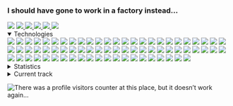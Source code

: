 

### I should have gone to work in a factory instead...
<img src="https://www.codewars.com/users/BlexJS/badges/small"> 
<a target="_blank" href="https://t.me/Blex_PY">
    <img src="https://img.shields.io/badge/Telegram-2CA5E0?style=for-the-badge&logo=telegram&logoColor=white"/>
</a>
<a target="_blank" href="https://mail.google.com/mail/?view=cm&source=mailto&to=ruslanryscovbluerex@gmail.com">
    <img src="https://img.shields.io/badge/Gmail-D14836?style=for-the-badge&logo=gmail&logoColor=white"/>
</a>
<a target="_blank" href="https://www.linkedin.com/in/ruslan-rystsov/">
    <img src="https://img.shields.io/badge/linkedin-%230077B5.svg?style=for-the-badge&logo=linkedin&logoColor=white"/>
</a>
<a target="_blank" href="https://bsky.app/profile/ruslan-dev.bsky.social">
    <img src="https://img.shields.io/badge/Bluesky-0285FF.svg?style=for-the-badge&logo=Bluesky&logoColor=white"/>
</a>
<a target="_blank" href="https://ruslan-rystsov.vercel.app/">
    <img src="https://img.shields.io/badge/portfolio-233233.svg?style=for-the-badge&logo=anime.js&logoColor=white">
</a>
<details open><summary>Technologies</summary>
  <div>
    <img src="https://img.shields.io/badge/typescript-%23007ACC.svg?style=for-the-badge&logo=typescript&logoColor=white"> 
    <img src="https://img.shields.io/badge/javascript-%23323330.svg?logo=javascript&logoColor=%23F7DF1E&style=for-the-badge"/>
    <img src="https://img.shields.io/badge/Python-3776AB.svg?style=for-the-badge&logo=Python&logoColor=white"/>
    <img src="https://img.shields.io/badge/Solidity-363636.svg?style=for-the-badge&logo=Solidity&logoColor=white"/>
    <img src="https://img.shields.io/badge/react-%2320232a.svg?style=for-the-badge&logo=react&logoColor=%2361DAFB"/>
    <img src="https://img.shields.io/badge/Next-black?style=for-the-badge&logo=next.js&logoColor=white">
    <img src="https://img.shields.io/badge/SolidJS-2c4f7c?style=for-the-badge&logo=solid&logoColor=c8c9cb">
    <img src="https://img.shields.io/badge/Recoil-3578E5.svg?style=for-the-badge&logo=Recoil&logoColor=white">
    <img src="https://img.shields.io/badge/redux-%23593d88.svg?style=for-the-badge&logo=redux&logoColor=white">
    <img src="https://img.shields.io/badge/ReduxSaga-999999.svg?style=for-the-badge&logo=Redux-Saga&logoColor=white">
    <img src="https://img.shields.io/badge/mobx-%23593d88.svg?style=for-the-badge&logo=mobx&logoColor=white">
    <img src="https://img.shields.io/badge/nestjs-%23E0234E.svg?style=for-the-badge&logo=nestjs&logoColor=white">
    <img src="https://img.shields.io/badge/Express-000000.svg?style=for-the-badge&logo=Express&logoColor=white">
    <img src="https://img.shields.io/badge/FastAPI-009688.svg?style=for-the-badge&logo=FastAPI&logoColor=white">
    <img src="https://img.shields.io/badge/node.js-6DA55F?style=for-the-badge&logo=node.js&logoColor=white">
    <img src="https://img.shields.io/badge/express.js-%23404d59.svg?style=for-the-badge&logo=express&logoColor=%2361DAFB">
    <img src="https://img.shields.io/badge/Prisma-2D3748.svg?style=for-the-badge&logo=Prisma&logoColor=white">
    <img src="https://img.shields.io/badge/Drizzle-C5F74F.svg?style=for-the-badge&logo=Drizzle&logoColor=black">
    <img src="https://img.shields.io/badge/Mongoose-880000.svg?style=for-the-badge&logo=Mongoose&logoColor=white">
    <img src="https://img.shields.io/badge/Typeorm-262627.svg?style=for-the-badge&logo=Typeorm&logoColor=white">
    <img src="https://img.shields.io/badge/Pydantic-E92063.svg?style=for-the-badge&logo=Pydantic&logoColor=white">
    <img src="https://img.shields.io/badge/html5-%23E34F26.svg?style=for-the-badge&logo=html5&logoColor=white"/>
    <img src="https://img.shields.io/badge/css3-%231572B6.svg?style=for-the-badge&logo=css3&logoColor=white"/>
    <img src="https://img.shields.io/badge/SASS-hotpink.svg?style=for-the-badge&logo=SASS&logoColor=white">
    <img src="https://img.shields.io/badge/styled--components-DB7093?style=for-the-badge&logo=styled-components&logoColor=white"> 
    <img src="https://img.shields.io/badge/React%20Query-FF4154.svg?style=for-the-badge&logo=React-Query&logoColor=white">
    <img src="https://img.shields.io/badge/Axios-5A29E4.svg?style=for-the-badge&logo=Axios&logoColor=white">
    <img src="https://img.shields.io/badge/React%20Router-CA4245.svg?style=for-the-badge&logo=React-Router&logoColor=white">
    <img src="https://img.shields.io/badge/TanStack%20Router-FF4154.svg?style=for-the-badge&logo=React-Query&logoColor=white">
    <img src="https://img.shields.io/badge/i18next-26A69A.svg?style=for-the-badge&logo=i18next&logoColor=white"/>
    <img src="https://img.shields.io/badge/MUI-%230081CB.svg?style=for-the-badge&logo=mui&logoColor=white"> 
    <img src="https://img.shields.io/badge/-AntDesign-%230170FE?style=for-the-badge&logo=ant-design&logoColor=white">  
    <img src="https://img.shields.io/badge/Framer-0055FF.svg?style=for-the-badge&logo=Framer&logoColor=white">  
    <img src="https://img.shields.io/badge/tailwindcss-%2338B2AC.svg?style=for-the-badge&logo=tailwind-css&logoColor=white">  
    <img src="https://img.shields.io/badge/D3.js-F9A03C.svg?style=for-the-badge&logo=d3dotjs&logoColor=white">
    <img src="https://img.shields.io/badge/anime.js-D9342E.svg?style=for-the-badge&logo=anime.js&logoColor=white">
    <img src="https://img.shields.io/badge/Grammy-%23007ACC.svg?style=for-the-badge&logo=Grammy&logoColor=white"/>
    <img src="https://img.shields.io/badge/Electron-191970?style=for-the-badge&logo=Electron&logoColor=white">
    <img src="https://img.shields.io/badge/Handlebars.js-000000.svg?style=for-the-badge&logo=handlebarsdotjs&logoColor=white">
    <img src="https://img.shields.io/badge/threejs-black?style=for-the-badge&logo=three.js&logoColor=white">
    <img src="https://img.shields.io/badge/chart.js-F5788D.svg?style=for-the-badge&logo=chart.js&logoColor=white"/>
    <img src="https://img.shields.io/badge/Storybook-FF4785.svg?style=for-the-badge&logo=Storybook&logoColor=white"/>
    <img src="https://img.shields.io/badge/Vitest-6E9F18.svg?style=for-the-badge&logo=Vitest&logoColor=white"/>
    <img src="https://img.shields.io/badge/Cypress-69D3A7.svg?style=for-the-badge&logo=Cypress&logoColor=white"/>
    <img src="https://img.shields.io/badge/-jest-%23C21325?style=for-the-badge&logo=jest&logoColor=white"/>
    <img src="https://img.shields.io/badge/-TestingLibrary-%23E33332?style=for-the-badge&logo=testing-library&logoColor=white"/>
    <img src="https://img.shields.io/badge/webpack-%238DD6F9.svg?style=for-the-badge&logo=webpack&logoColor=black">
    <img src="https://img.shields.io/badge/Babel-F9DC3e?style=for-the-badge&logo=babel&logoColor=black"> 
    <img src="https://img.shields.io/badge/vite-%23646CFF.svg?style=for-the-badge&logo=vite&logoColor=white">
    <img src="https://img.shields.io/badge/esbuild-FFCF00.svg?style=for-the-badge&logo=esbuild&logoColor=black">
    <img src="https://img.shields.io/badge/Swagger-85EA2D.svg?style=for-the-badge&logo=Swagger&logoColor=black">
    <img src="https://img.shields.io/badge/ESLint-4B3263?style=for-the-badge&logo=eslint&logoColor=white"> 
    <img src="https://img.shields.io/badge/Prettier-F7B93E.svg?style=for-the-badge&logo=Prettier&logoColor=black">
    <img src="https://img.shields.io/badge/Biome-60A5FA.svg?style=for-the-badge&logo=Biome&logoColor=white">
    <img src="https://img.shields.io/badge/stylelint-263238.svg?style=for-the-badge&logo=stylelint&logoColor=white">
    <img src="https://img.shields.io/badge/figma-%23F24E1E.svg?style=for-the-badge&logo=figma&logoColor=white">
    <img src="https://img.shields.io/badge/firebase-%23039BE5.svg?style=for-the-badge&logo=firebase">
    <img src="https://img.shields.io/badge/Supabase-3FCF8E.svg?style=for-the-badge&logo=Supabase&logoColor=white">
    <img src="https://img.shields.io/badge/MongoDB-%234ea94b.svg?style=for-the-badge&logo=mongodb&logoColor=white">
    <img src="https://img.shields.io/badge/PostgreSQL-4169E1.svg?style=for-the-badge&logo=PostgreSQL&logoColor=white"> 
    <img src="https://img.shields.io/badge/Redis-DC382D.svg?style=for-the-badge&logo=Redis&logoColor=white"> 
    <img src="https://img.shields.io/badge/git-%23F05033.svg?style=for-the-badge&logo=git&logoColor=white"> 
    <img src="https://img.shields.io/badge/github-%23121011.svg?style=for-the-badge&logo=github&logoColor=white"> 
    <img src="https://img.shields.io/badge/Trello-%23026AA7.svg?style=for-the-badge&logo=Trello&logoColor=white"> 
    <img src="https://img.shields.io/badge/vercel-%23000000.svg?style=for-the-badge&logo=vercel&logoColor=white"> 
    <img src="https://img.shields.io/badge/GoogleCloud-%234285F4.svg?style=for-the-badge&logo=google-cloud&logoColor=white"> 
    <img src="https://img.shields.io/badge/docker-%230db7ed.svg?style=for-the-badge&logo=docker&logoColor=white"> 
    <img src="https://img.shields.io/badge/heroku-%23430098.svg?style=for-the-badge&logo=heroku&logoColor=white"> 
    <img src="https://img.shields.io/badge/netlify-%23000000.svg?style=for-the-badge&logo=netlify&logoColor=#00C7B7"> 
    <img src="https://img.shields.io/badge/pnpm-F69220.svg?style=for-the-badge&logo=pnpm&logoColor=white">  
    <img src="https://img.shields.io/badge/NPM-%23000000.svg?style=for-the-badge&logo=npm&logoColor=white"> 
</details>

<details><summary>Statistics</summary>
        <img height="160em" src="https://github-readme-stats.vercel.app/api?username=BlueRexPY&show_icons=true&theme=radical" />
        <img height="160em" src="https://github-readme-stats-eight-theta.vercel.app/api/top-langs/?username=BlueRexPY&theme=radical&layout=compact" />
</details>

<details><summary>Current track</summary>
    <img src ="https://spotify-github-profile.vercel.app/api/view?uid=bx6muqb6ksuqu0k7mda2hpdzw&cover_image=true&theme=default&show_offline=false&background_color=0d1117&interchange=false&bar_color_cover=true)](https://github.com/kittinan/spotify-github-profile">
</details>

![There was a profile visitors counter at this place, but it doesn’t work again...](https://komarev.com/ghpvc/?username=BlueRexPY&style=for-the-badg)

